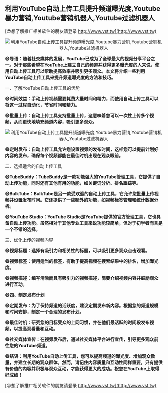 ## **利用YouTube自动上传工具提升频道曝光度,Youtube暴力营销,Youtube营销机器人,Youtube过滤机器人**

[😍想了解推广相关软件的朋友请登录 http://www.vst.tw](http://www.vst.tw)

 <center><img src="https://vst.tw/MP4/tuiguang/png/3.png" alt="利用YouTube自动上传工具提升频道曝光度,Youtube暴力营销,Youtube营销机器人,Youtube过滤机器人"></center>

**😄导语：随着社交媒体的发展，YouTube已成为了全球最大的视频分享平台之一。对于那些希望在YouTube上建立自己的频道并获得更多曝光度的人来说，使用自动上传工具可以帮助提高效率并吸引更多观众。本文将介绍一些利用YouTube自动上传工具来提升频道曝光度的方法和技巧。**

一、了解YouTube自动上传工具的优势

**😄时间效益：手动上传视频需要耗费大量时间和精力，而使用自动上传工具可以将这一过程自动化，节省时间和精力。**

**😄批量上传：自动上传工具支持批量上传，这意味着您可以一次性上传多个视频，从而更快地填充频道内容，吸引更多观众。**

 <center><img src="https://vst.tw/MP4/tuiguang/png/8.png" alt="利用YouTube自动上传工具提升频道曝光度,Youtube暴力营销,Youtube营销机器人,Youtube过滤机器人"></center>

**😄定时发布：自动上传工具允许您设置视频的发布时间，这样您可以提前计划好内容的发布，确保每个视频都能在最佳时机出现在观众眼前。**

二、选择适合的自动上传工具

**😄TubeBuddy：TubeBuddy是一款功能强大的YouTube管理工具，它提供了自动上传功能，同时还有其他有用的功能，如关键词分析、排名跟踪等。**

**😄BulkTube：BulkTube是另一款受欢迎的自动上传工具，它允许您批量上传视频并设置发布时间。它还提供了一些额外的功能，如视频标签管理和统计数据分析。**

**😄YouTube Studio：YouTube Studio是YouTube提供的官方管理工具，它也具备自动上传功能。虽然相对于其他专业工具来说功能较简单，但对于初学者而言是一个不错的选择。**

三、优化上传的视频内容

**😄视频标题：选择有吸引力和相关性的标题，可以吸引更多观众点击观看。**

**😄视频标签：使用适当的标签，有助于提高视频在搜索结果中的排名，增加曝光度。**

**😄视频描述：编写清晰而具有吸引力的视频描述，简要介绍视频内容并鼓励观众进行互动。**

**😄四、制定发布计划**

**😄定期发布：为了保持频道的活跃度，建议定期发布新内容。根据您的频道规模和时间安排，制定一个合理的发布计划。**

**😄最佳时机：研究您的目标受众的上网习惯，并在他们最活跃的时间段发布视频，以提高观看量和互动。**

**😄社交媒体宣传：在视频发布后，通过社交媒体平台进行宣传，引导更多观众前往您的YouTube频道。**

**😄结语：利用YouTube自动上传工具，您可以提高频道的曝光度、增加观众数量，并建立长期的观众群体。然而，请记住内容质量和互动性同样重要，只有提供有价值的内容并积极与观众互动，才能获得更大的成功。祝您在YouTube上取得好成绩！**

[😍想了解推广相关软件的朋友请登录 http://www.vst.tw](http://www.vst.tw)



